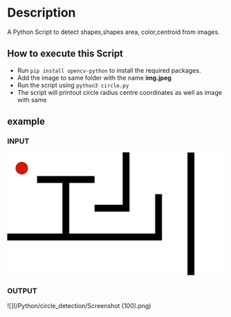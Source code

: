 # Description

A Python Script to detect shapes,shapes area, color,centroid from images.

## How to execute this Script

+ Run `pip install opencv-python` to install the required packages.
+ Add the image to same folder with the name **img.jpeg**
+ Run the script using `python3 circle.py`
+ The script will printout circle radius centre coordinates as well as image with same
 
 ## example
 
 ### INPUT
![](/Python/circle_detection/img.jpeg)
 ### OUTPUT
![](/Python/circle_detection/Screenshot (100).png)

